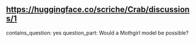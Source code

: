 ## https://huggingface.co/scriche/Crab/discussions/1

contains_question: yes
question_part: Would a Mothgirl model be possible?